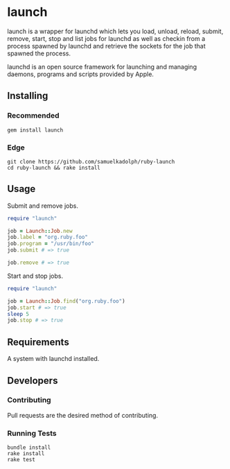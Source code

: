 # launch

launch is a wrapper for launchd which lets you load, unload, reload, submit, remove, start, stop and list jobs for
launchd as well as checkin from a process spawned by launchd and retrieve the sockets for the job that spawned the process.

launchd is an open source framework for launching and managing daemons, programs and scripts provided by Apple.

## Installing

### Recommended

```
gem install launch
```

### Edge

```
git clone https://github.com/samuelkadolph/ruby-launch
cd ruby-launch && rake install
```

## Usage

Submit and remove jobs.

```ruby
require "launch"

job = Launch::Job.new
job.label = "org.ruby.foo"
job.program = "/usr/bin/foo"
job.submit # => true

job.remove # => true
```

Start and stop jobs.

```ruby
require "launch"

job = Launch::Job.find("org.ruby.foo")
job.start # => true
sleep 5
job.stop # => true
```

## Requirements

A system with launchd installed.

## Developers

### Contributing

Pull requests are the desired method of contributing.

### Running Tests

```
bundle install
rake install
rake test
```

